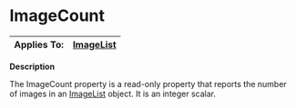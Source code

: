 




<h1 class="heading"><span class="name">ImageCount</span></h1>

| Applies To: | [ImageList](../a-z/imagelist.md) |
| --- | ---  |


**Description**


The ImageCount property is a read-only property that reports the number of images in an [ImageList](../a-z/imagelist.md) object. It is an integer scalar.



